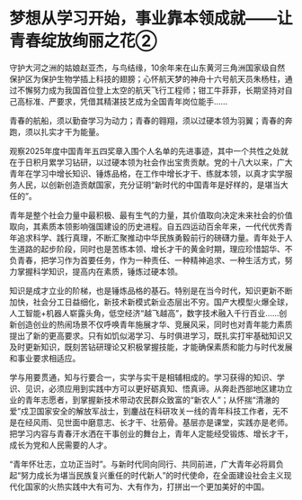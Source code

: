 # 梦想从学习开始，事业靠本领成就——让青春绽放绚丽之花②

守护大河之洲的姑娘赵亚杰，与鸟结缘，10余年来在山东黄河三角洲国家级自然保护区为保护生物学插上科技的翅膀；心怀航天梦的神舟十六号航天员朱杨柱，通过不懈努力成为我国首位登上太空的航天飞行工程师；钳工牛菲菲，长期坚持对自己高标准、严要求，凭借其精湛技艺成为全国青年岗位能手……

青春的航船，须以勤奋学习为动力；青春的翱翔，须以过硬本领为羽翼；青春的奔跑，须以扎实才干为能量。

观察2025年度中国青年五四奖章入围个人名单的先进事迹，其中一个共性之处就在于日积月累学习钻研，以过硬本领为社会作出宝贵贡献。党的十八大以来，广大青年在学习中增长知识、锤炼品格，在工作中增长才干、练就本领，以真才实学服务人民，以创新创造贡献国家，充分证明“新时代的中国青年是好样的，是堪当大任的”。

青年是整个社会力量中最积极、最有生气的力量，其价值取向决定未来社会的价值取向，其素质本领影响强国建设的历史进程。自五四运动百余年来，一代代优秀青年追求科学、践行真理，不断汇聚推动中华民族勇毅前行的磅礴力量。青年处于人生道路的起步阶段，同时也是苦练本领、增长才干的黄金时期，理应珍惜韶华、不负青春，把学习作为首要任务，作为一种责任、一种精神追求、一种生活方式，努力掌握科学知识，提高内在素质，锤炼过硬本领。

知识是成才立业的阶梯，也是锤炼品格的基石。特别是在当今时代，知识更新不断加快，社会分工日益细化，新技术新模式新业态层出不穷。国产大模型火爆全球，人工智能+机器人崭露头角，低空经济“越飞越高”，数字技术融入千行百业……创新创造创业的热闹场景不仅呼唤青年施展才华、竞展风采，同时也对青年能力素质提出了新的更高要求。只有如饥似渴学习、与时俱进学习，既扎实打牢基础知识又及时更新知识，既刻苦钻研理论又积极掌握技能，才能确保素质和能力与时代发展和事业要求相适应。

学与用要贯通，知与行要合一，实学与实干是相辅相成的。学习获得的知识、学识、见识，必须应用到实践中方可以更好砺真知、悟真谛。从奔赴西部地区建功立业的青年志愿者，到掌握新技术带动农民群众致富的“新农人”；从怀揣“清澈的爱”戍卫国家安全的解放军战士，到鏖战在科研攻关一线的青年科技工作者，无不是在经风雨、见世面中磨意志、长才干、壮筋骨。基层亦是课堂，实践亦是老师。把学习内容与青春汗水洒在干事创业的舞台上，青年人定能经受锻炼、增长才干，成长为党和人民需要的人才。

“青年怀壮志，立功正当时”。与新时代同向同行、共同前进，广大青年必将肩负起“努力成长为堪当民族复兴重任的时代新人”的时代使命，在全面建设社会主义现代化国家的火热实践中大有可为、大有作为，打拼出一个更加美好的中国。